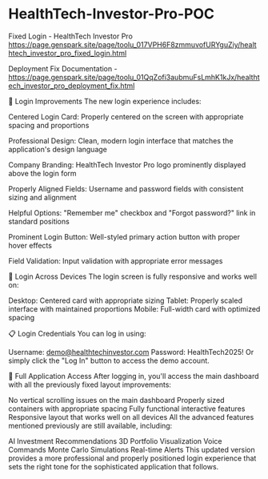 # HealthTech-Investor-Pro-POC


Fixed Login - HealthTech Investor Pro https://page.genspark.site/page/toolu_017VPH6F8zmmuvofURYguZiy/healthtech_investor_pro_fixed_login.html

Deployment Fix Documentation - https://page.genspark.site/page/toolu_01QqZofi3aubmuFsLmhK1kJx/healthtech_investor_pro_deployment_fix.html

🔐 Login Improvements
The new login experience includes:

Centered Login Card: Properly centered on the screen with appropriate spacing and proportions

Professional Design: Clean, modern login interface that matches the application's design language

Company Branding: HealthTech Investor Pro logo prominently displayed above the login form

Properly Aligned Fields: Username and password fields with consistent sizing and alignment

Helpful Options: "Remember me" checkbox and "Forgot password?" link in standard positions

Prominent Login Button: Well-styled primary action button with proper hover effects

Field Validation: Input validation with appropriate error messages

📱 Login Across Devices
The login screen is fully responsive and works well on:

Desktop: Centered card with appropriate sizing
Tablet: Properly scaled interface with maintained proportions
Mobile: Full-width card with optimized spacing


📋 Login Credentials
You can log in using:

Username: demo@healthtechinvestor.com
Password: HealthTech2025!
Or simply click the "Log In" button to access the demo account.

🚀 Full Application Access
After logging in, you'll access the main dashboard with all the previously fixed layout improvements:

No vertical scrolling issues on the main dashboard
Properly sized containers with appropriate spacing
Fully functional interactive features
Responsive layout that works well on all devices
All the advanced features mentioned previously are still available, including:

AI Investment Recommendations
3D Portfolio Visualization
Voice Commands
Monte Carlo Simulations
Real-time Alerts
This updated version provides a more professional and properly positioned login experience that sets the right tone for the sophisticated application that follows.
